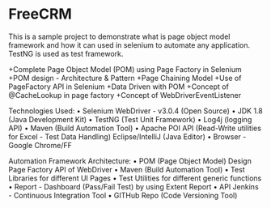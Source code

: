 # FreeCRM

This is a sample project to demonstrate what is page object model framework and how it can used in selenium to automate any
application. 
TestNG is used as test framework.

+Complete Page Object Model (POM) using Page Factory in Selenium 
+POM design - Architecture & Pattern 
+Page Chaining Model 
+Use of PageFactory API in Selenium 
+Data Driven with POM 
+Concept of @CacheLookup in page factory 
+Concept of WebDriverEventListener

Technologies Used: 
• Selenium WebDriver - v3.0.4 (Open Source) 
• JDK 1.8 (Java Development Kit) 
• TestNG (Test Unit Framework) 
• Log4j (logging API) 
• Maven (Build Automation Tool) 
• Apache POI API (Read-Write utilities for Excel - Test Data Handling) Eclipse/IntelliJ (Java Editor) 
• Browser - Google Chrome/FF

Automation Framework Architecture: 
• POM (Page Object Model) Design Page Factory API of WebDriver 
• Maven (Build Automation Tool) 
• Test Libraries for different UI Pages 
• Test Utilities for different generic functions 
• Report - Dashboard (Pass/Fail Test) by using Extent Report 
• API Jenkins - Continuous Integration Tool 
• GITHub Repo (Code Versioning Tool)
